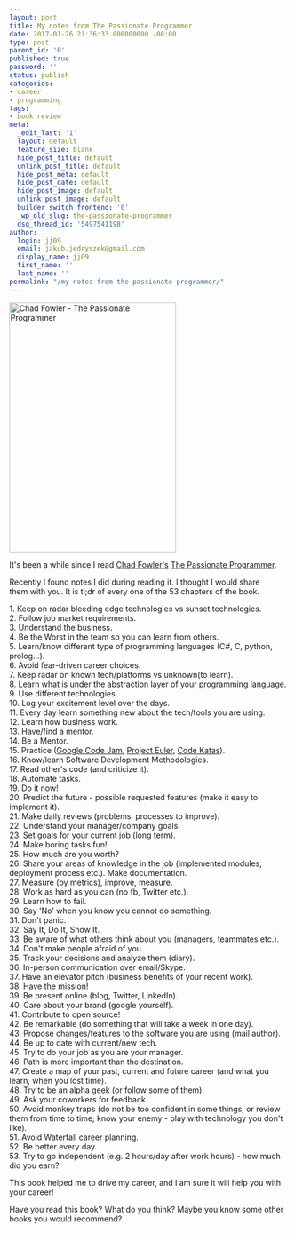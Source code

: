 ```yaml
---
layout: post
title: My notes from The Passionate Programmer
date: 2017-01-26 21:36:33.000000000 -08:00
type: post
parent_id: '0'
published: true
password: ''
status: publish
categories:
- career
- programming
tags:
- book review
meta:
  _edit_last: '1'
  layout: default
  feature_size: blank
  hide_post_title: default
  unlink_post_title: default
  hide_post_meta: default
  hide_post_date: default
  hide_post_image: default
  unlink_post_image: default
  builder_switch_frontend: '0'
  _wp_old_slug: the-passionate-programmer
  dsq_thread_id: '5497541198'
author:
  login: jj09
  email: jakub.jedryszek@gmail.com
  display_name: jj09
  first_name: ''
  last_name: ''
permalink: "/my-notes-from-the-passionate-programmer/"
---
```

<p><a href="http://amzn.to/2DKemOf"><img class="aligncenter size-full wp-image-32" src="{{ site.baseurl }}/assets/2017/01/Chad-Fowler-The-Passionate-Programmer.jpg" alt="Chad Fowler - The Passionate Programmer" width="300" height="450" /></a></p>
<p>It's been a while since I read <a href="http://chadfowler.com/">Chad Fowler's</a> <a href="http://amzn.to/2DKemOf">The Passionate Programmer</a>.</p>
<p>Recently I found notes I did during reading it. I thought I would share them with you. It is tl;dr of every one of the 53 chapters of the book.</p>
<p>1. Keep on radar bleeding edge technologies vs sunset technologies.<br />
2. Follow job market requirements.<br />
3. Understand the business.<br />
4. Be the Worst in the team so you can learn from others.<br />
5. Learn/know different type of programming languages (C#, C, python, prolog...).<br />
6. Avoid fear-driven career choices.<br />
7. Keep radar on known tech/platforms vs unknown(to learn).<br />
8. Learn what is under the abstraction layer of your programming language.<br />
9. Use different technologies.<br />
10. Log your excitement level over the days.<br />
11. Every day learn something new about the tech/tools you are using.<br />
12. Learn how business work.<br />
13. Have/find a mentor.<br />
14. Be a Mentor.<br />
15. Practice (<a href="https://codingcompetitions.withgoogle.com/codejam">Google Code Jam</a>, <a href="https://projecteuler.net/">Project Euler</a>, <a href="http://www.codekatas.org/">Code Katas</a>).<br />
16. Know/learn Software Development Methodologies.<br />
17. Read other's code (and criticize it).<br />
18. Automate tasks.<br />
19. Do it now!<br />
20. Predict the future - possible requested features (make it easy to implement it).<br />
21. Make daily reviews (problems, processes to improve).<br />
22. Understand your manager/company goals.<br />
23. Set goals for your current job (long term).<br />
24. Make boring tasks fun!<br />
25. How much are you worth?<br />
26. Share your areas of knowledge in the job (implemented modules, deployment process etc.). Make documentation.<br />
27. Measure (by metrics), improve, measure.<br />
28. Work as hard as you can (no fb, Twitter etc.).<br />
29. Learn how to fail.<br />
30. Say 'No' when you know you cannot do something.<br />
31. Don't panic.<br />
32. Say It, Do It, Show It.<br />
33. Be aware of what others think about you (managers, teammates etc.).<br />
34. Don't make people afraid of you.<br />
35. Track your decisions and analyze them (diary).<br />
36. In-person communication over email/Skype.<br />
37. Have an elevator pitch (business benefits of your recent work).<br />
38. Have the mission!<br />
39. Be present online (blog, Twitter, LinkedIn).<br />
40. Care about your brand (google yourself).<br />
41. Contribute to open source!<br />
42. Be remarkable (do something that will take a week in one day).<br />
43. Propose changes/features to the software you are using (mail author).<br />
44. Be up to date with current/new tech.<br />
45. Try to do your job as you are your manager.<br />
46. Path is more important than the destination.<br />
47. Create a map of your past, current and future career (and what you learn, when you lost time).<br />
48. Try to be an alpha geek (or follow some of them).<br />
49. Ask your coworkers for feedback.<br />
50. Avoid monkey traps (do not be too confident in some things, or review them from time to time; know your enemy - play with technology you don't like).<br />
51. Avoid Waterfall career planning.<br />
52. Be better every day.<br />
53. Try to go independent (e.g. 2 hours/day after work hours) - how much did you earn?</p>
<p>This book helped me to drive my career, and I am sure it will help you with your career!</p>
<p>Have you read this book? What do you think? Maybe you know some other books you would recommend?</p>
